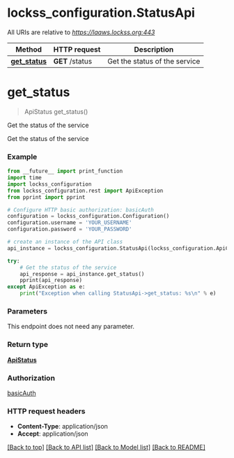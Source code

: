 # lockss_configuration.StatusApi

All URIs are relative to *https://laaws.lockss.org:443*

Method | HTTP request | Description
------------- | ------------- | -------------
[**get_status**](StatusApi.md#get_status) | **GET** /status | Get the status of the service


# **get_status**
> ApiStatus get_status()

Get the status of the service

Get the status of the service

### Example
```python
from __future__ import print_function
import time
import lockss_configuration
from lockss_configuration.rest import ApiException
from pprint import pprint

# Configure HTTP basic authorization: basicAuth
configuration = lockss_configuration.Configuration()
configuration.username = 'YOUR_USERNAME'
configuration.password = 'YOUR_PASSWORD'

# create an instance of the API class
api_instance = lockss_configuration.StatusApi(lockss_configuration.ApiClient(configuration))

try:
    # Get the status of the service
    api_response = api_instance.get_status()
    pprint(api_response)
except ApiException as e:
    print("Exception when calling StatusApi->get_status: %s\n" % e)
```

### Parameters
This endpoint does not need any parameter.

### Return type

[**ApiStatus**](ApiStatus.md)

### Authorization

[basicAuth](../README.md#basicAuth)

### HTTP request headers

 - **Content-Type**: application/json
 - **Accept**: application/json

[[Back to top]](#) [[Back to API list]](../README.md#documentation-for-api-endpoints) [[Back to Model list]](../README.md#documentation-for-models) [[Back to README]](../README.md)

